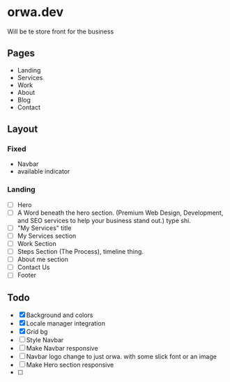# orwa.dev

Will be te store front for the business

## Pages

- Landing
- Services
- Work
- About
- Blog
- Contact

## Layout

### Fixed

- Navbar
- available indicator

### Landing

- [ ] Hero
- [ ] A Word beneath the hero section. (Premium Web Design, Development, and SEO services to help your business stand out.) type shi.
- [ ] "My Services" title
- [ ] My Services section
- [ ] Work Section
- [ ] Steps Section (The Process), timeline thing.
- [ ] About me section
- [ ] Contact Us
- [ ] Footer

## Todo

- [x] Background and colors
- [x] Locale manager integration
- [x] Grid bg
- [ ] Style Navbar
- [ ] Make Navbar responsive
- [ ] Navbar logo change to just orwa. with some slick font or an image
- [ ] Make Hero section responsive
- [ ]
